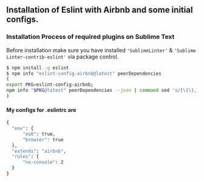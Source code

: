 ## Installation of Eslint with Airbnb and some initial configs.

### Installation Process of required plugins on Sublime Text
Before installation make sure you have installed `'SublimeLinter'` & `'Sublime​Linter-contrib-eslint'` via package control.

  ```sh
  $ npm install -g eslint
  $ npm info "eslint-config-airbnb@latest" peerDependencies
  (
  export PKG=eslint-config-airbnb;
  npm info "$PKG@latest" peerDependencies --json | command sed 's/[\{\},]//g ; s/: /@/g' | xargs npm install -g "$PKG@latest"
)
  ```

#### My configs for .eslintrc are
  ```bash
{
    "env": {
        "es6": true,
        "browser": true
    },
    "extends": "airbnb",
    "rules": {
        "no-console": 2
    }
}
  ```